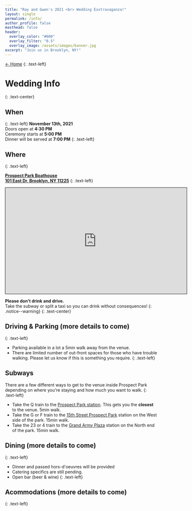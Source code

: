 ```yaml
---
title: "Ray and Gwen's 2021 <br> Wedding Exxtravaganza!"
layout: single
permalink: /info/
author_profile: false
masthead: false
header:
  overlay_color: "#000"
  overlay_filter: "0.5"
  overlay_image: /assets/images/banner.jpg
excerpt: "Join us in Brooklyn, NY!"
---
```

 [<- Home](../index.html)
{: .text-left}

# Wedding Info
{: .text-center}

## When
{: .text-left}
**November 13th, 2021** \
Doors open at **4:30 PM** \
Ceremony starts at **5:00 PM** \
Dinner will be served at **7:00 PM**
{: .text-left}

## Where
{: .text-left}

[**Prospect Park Boathouse**](https://goo.gl/maps/7vJWAH4iFbyKeaq86) \
[**101 East Dr, Brooklyn, NY 11225**](https://goo.gl/maps/7vJWAH4iFbyKeaq86)
{: .text-left}

<div class="resp-container">
    <p style="text-align:left"><iframe width="600" height="350" frameborder="0" scrolling="no" marginheight="0" marginwidth="0" src="https://www.openstreetmap.org/export/embed.html?bbox=-73.98174047470094%2C40.65239921467547%2C-73.9488458633423%2C40.66914863217685&amp;layer=mapnik&amp;marker=40.66076636052815%2C-73.96528314464291" style="border: 1px solid black"></iframe></p>
</div>

**Please don't drink and drive.**  \
Take the subway or split a taxi so you can drink without consequences!
{: .notice--warning}
{: .text-center}


## Driving & Parking (more details to come)
{: .text-left}
* Parking available in a lot a 5min walk away from the venue.  
* There are limited number of out-front spaces for those who have trouble walking. Please let us know if this is something you require. 
{: .text-left}

## Subways
There are a few different ways to get to the venue inside Prospect Park depending on where you're staying and how much you want to walk. 
{: .text-left}
* Take the <span class="subway-icon mta-yellow">Q</span> train to the [Prospect Park station](https://goo.gl/maps/ipxnNn7AC7ae3RZPA). This gets you the **closest** to the venue. 5min walk.
* Take the <span class="subway-icon mta-green-2">G</span> or <span class="subway-icon mta-orange">
F</span> train to the [15th Street Prospect Park](https://goo.gl/maps/PG5ZM3ith8n1g1Hy9) station on the West side of the park. 15min walk.
* Take the <span class="subway-icon mta-red">2</span><span class="subway-icon mta-red">3</span> or <span class="subway-icon mta-green">4</span> train to the [Grand Army Plaza](https://goo.gl/maps/iJfe4v3Z3Vo1Azz39) station on the North end of the park. 15min walk.

## Dining (more details to come)
{: .text-left}
* Dinner and passed hors-d'oeuvres will be provided
* Catering specifics are still pending.
* Open bar (beer & wine)
{: .text-left}

## Acommodations (more details to come)
{: .text-left}



